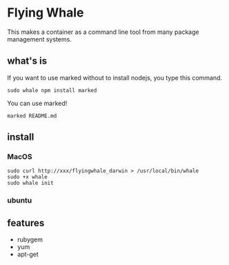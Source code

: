 # Flying Whale

This makes a container as a command line tool from many package management systems.

## what's is

If you want to use marked without to install nodejs, you type this command.

```
sudo whale npm install marked
```

You can use marked!

```
marked README.md
```

## install

### MacOS

```
sudo curl http://xxx/flyingwhale_darwin > /usr/local/bin/whale
sudo +x whale
sudo whale init
```

### ubuntu

## features

* rubygem
* yum
* apt-get
